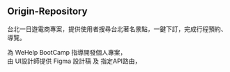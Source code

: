 ## Origin-Repository

台北一日遊電商專案，提供使用者搜尋台北著名景點，一鍵下訂，完成行程預約、導覽。

為 WeHelp BootCamp 指導開發個人專案，  
由 UI設計師提供 Figma 設計稿 及 指定API路由，

